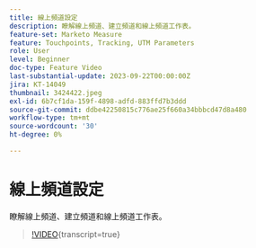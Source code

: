 ```yaml
---
title: 線上頻道設定
description: 瞭解線上頻道、建立頻道和線上頻道工作表。
feature-set: Marketo Measure
feature: Touchpoints, Tracking, UTM Parameters
role: User
level: Beginner
doc-type: Feature Video
last-substantial-update: 2023-09-22T00:00:00Z
jira: KT-14049
thumbnail: 3424422.jpeg
exl-id: 6b7cf1da-159f-4898-adfd-883ffd7b3ddd
source-git-commit: ddbe42250815c776ae25f660a34bbbcd47d8a480
workflow-type: tm+mt
source-wordcount: '30'
ht-degree: 0%

---
```


# 線上頻道設定

瞭解線上頻道、建立頻道和線上頻道工作表。

>[!VIDEO](https://video.tv.adobe.com/v/3424422/?learn=on){transcript=true}
